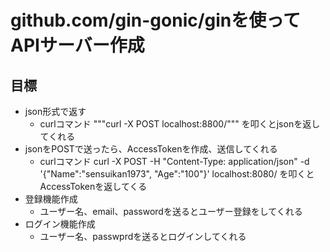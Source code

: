 # github.com/gin-gonic/ginを使ってAPIサーバー作成
## 目標
+ json形式で返す
	+ curlコマンド """curl -X POST localhost:8800/""" を叩くとjsonを返してくれる
+ jsonをPOSTで送ったら、AccessTokenを作成、送信してくれる
	+ curlコマンド curl -X POST -H "Content-Type: application/json" -d '{"Name":"sensuikan1973", "Age":"100"}' localhost:8080/ を叩くとAccessTokenを返してくる
+ 登録機能作成
	+ ユーザー名、email、passwordを送るとユーザー登録をしてくれる
+ ログイン機能作成
	+ ユーザー名、passwprdを送るとログインしてくれる

